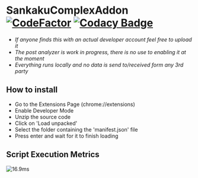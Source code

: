 # SankakuComplexAddon [![CodeFactor](https://www.codefactor.io/repository/github/disrc/sankakucomplexaddon/badge/main)](https://www.codefactor.io/repository/github/disrc/sankakucomplexaddon/overview/main) [![Codacy Badge](https://app.codacy.com/project/badge/Grade/c4f9fe122157426498d7502c792c214c)](https://www.codacy.com/gh/Disrc/SankakuComplexAddon/dashboard?utm_source=github.com&amp;utm_medium=referral&amp;utm_content=Disrc/SankakuComplexAddon&amp;utm_campaign=Badge_Grade)

- *If anyone finds this with an actual developer account feel free to upload it*
- *The post analyzer is work in progress, there is no use to enabling it at the moment*
- *Everything runs locally and no data is send to/received form any 3rd party*

## How to install

- Go to the Extensions Page (chrome://extensions)
- Enable Developer Mode
- Unzip the source code
- Click on 'Load unpacked'
- Select the folder containing the 'manifest.json' file
- Press enter and wait for it to finish loading

## Script Execution Metrics

![16.9ms](https://user-images.githubusercontent.com/89601602/178114895-5bdf6223-ab3e-40b2-8b06-85ce48cb796d.png)
